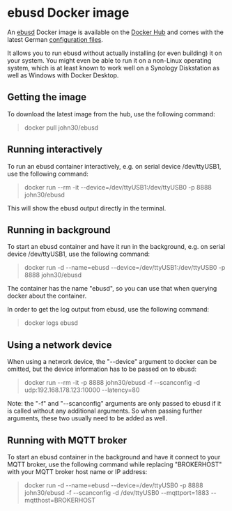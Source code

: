 ebusd Docker image
==================

An [ebusd](https://github.com/john30/ebusd/) Docker image is available on the
[Docker Hub](https://hub.docker.com/r/john30/ebusd/) and comes with the latest German
[configuration files](https://github.com/john30/ebusd-configuration/).

It allows you to run ebusd without actually installing (or even building) it on your system.
You might even be able to run it on a non-Linux operating system, which is at least known to
work well on a Synology Diskstation as well as Windows with Docker Desktop.


Getting the image
-----------------
To download the latest image from the hub, use the following command:  
> docker pull john30/ebusd


Running interactively
---------------------

To run an ebusd container interactively, e.g. on serial device /dev/ttyUSB1, use the following command:
> docker run --rm -it --device=/dev/ttyUSB1:/dev/ttyUSB0 -p 8888 john30/ebusd

This will show the ebusd output directly in the terminal.


Running in background
---------------------

To start an ebusd container and have it run in the background, e.g. on serial device /dev/ttyUSB1, use the following command:
> docker run -d --name=ebusd --device=/dev/ttyUSB1:/dev/ttyUSB0 -p 8888 john30/ebusd

The container has the name "ebusd", so you can use that when querying docker about the container.

In order to get the log output from ebusd, use the following command:
> docker logs ebusd


Using a network device
----------------------

When using a network device, the "--device" argument to docker can be omitted, but the device information has to be passed on to ebusd:
> docker run --rm -it -p 8888 john30/ebusd -f --scanconfig -d udp:192.168.178.123:10000 --latency=80

Note: the "-f" and "--scanconfig" arguments are only passed to ebusd if it is called without any additional arguments. So when passing further arguments, these two usually need to be added as well.


Running with MQTT broker
------------------------
To start an ebusd container in the background and have it connect to your MQTT broker, use the following command while replacing "BROKERHOST" with your MQTT broker host name or IP address:
> docker run -d --name=ebusd --device=/dev/ttyUSB0 -p 8888 john30/ebusd -f --scanconfig -d /dev/ttyUSB0 --mqttport=1883 --mqtthost=BROKERHOST

